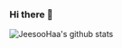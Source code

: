 ### Hi there 👋

![JeesooHaa's github stats](https://github-readme-stats.vercel.app/api?username=JeesooHaa&count_private=true)

<!--
**JeesooHaa/JeesooHaa** is a ✨ _special_ ✨ repository because its `README.md` (this file) appears on your GitHub profile.

Here are some ideas to get you started:

- 🔭 I’m currently working on ...
- 🌱 I’m currently learning ...
- 👯 I’m looking to collaborate on ...
- 🤔 I’m looking for help with ...
- 💬 Ask me about ...
- 📫 How to reach me: ...
- 😄 Pronouns: ...
- ⚡ Fun fact: ...
-->
